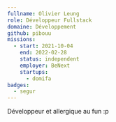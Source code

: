```yaml
---
fullname: Olivier Leung
role: Développeur Fullstack
domaine: Développement
github: pibouu
missions:
  - start: 2021-10-04
    end: 2022-02-28
    status: independent
    employer: BeNext
    startups:
      - domifa
badges:
  - segur
---
```

Développeur et allergique au fun :p
